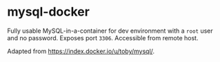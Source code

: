 mysql-docker
============

Fully usable MySQL-in-a-container for dev environment with a `root` user and no password. Exposes port `3306`. Accessible from remote host.

Adapted from https://index.docker.io/u/toby/mysql/.